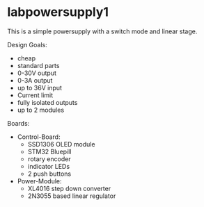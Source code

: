 # labpowersupply1

This is a simple powersupply with a switch mode and linear stage.

Design Goals:

* cheap
* standard parts
* 0-30V output
* 0-3A output
* up to 36V input
* Current limit
* fully isolated outputs
* up to 2 modules

Boards:

* Control-Board:
  * SSD1306 OLED module
  * STM32 Bluepill
  * rotary encoder
  * indicator LEDs
  * 2 push buttons
* Power-Module:
  * XL4016 step down converter
  * 2N3055 based linear regulator

